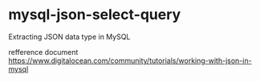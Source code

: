 # mysql-json-select-query
Extracting JSON data type in MySQL

refference document
https://www.digitalocean.com/community/tutorials/working-with-json-in-mysql
